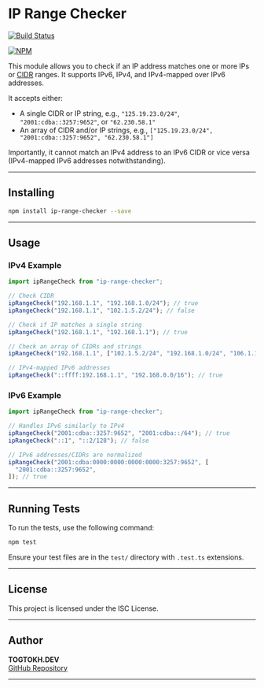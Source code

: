 # IP Range Checker

[![Build Status](https://travis-ci.org/danielcompton/ip-range-check.svg?branch=master)](https://travis-ci.org/danielcompton/ip-range-check)

[![NPM](https://nodei.co/npm/ip-range-checker.png?downloads=true&downloadRank=true&stars=true)](https://www.npmjs.com/package/ip-range-checker)

This module allows you to check if an IP address matches one or more IPs or [CIDR](http://en.wikipedia.org/wiki/Classless_Inter-Domain_Routing) ranges. It supports IPv6, IPv4, and IPv4-mapped over IPv6 addresses.

It accepts either:

- A single CIDR or IP string, e.g., `"125.19.23.0/24"`, `"2001:cdba::3257:9652"`, or `"62.230.58.1"`
- An array of CIDR and/or IP strings, e.g., `["125.19.23.0/24", "2001:cdba::3257:9652", "62.230.58.1"]`

Importantly, it cannot match an IPv4 address to an IPv6 CIDR or vice versa (IPv4-mapped IPv6 addresses notwithstanding).

---

## Installing

```bash
npm install ip-range-checker --save
```

---

## Usage

### IPv4 Example

```typescript
import ipRangeCheck from "ip-range-checker";

// Check CIDR
ipRangeCheck("192.168.1.1", "192.168.1.0/24"); // true
ipRangeCheck("192.168.1.1", "102.1.5.2/24"); // false

// Check if IP matches a single string
ipRangeCheck("192.168.1.1", "192.168.1.1"); // true

// Check an array of CIDRs and strings
ipRangeCheck("192.168.1.1", ["102.1.5.2/24", "192.168.1.0/24", "106.1.180.84"]); // true

// IPv4-mapped IPv6 addresses
ipRangeCheck("::ffff:192.168.1.1", "192.168.0.0/16"); // true
```

### IPv6 Example

```typescript
import ipRangeCheck from "ip-range-checker";

// Handles IPv6 similarly to IPv4
ipRangeCheck("2001:cdba::3257:9652", "2001:cdba::/64"); // true
ipRangeCheck("::1", "::2/128"); // false

// IPv6 addresses/CIDRs are normalized
ipRangeCheck("2001:cdba:0000:0000:0000:0000:3257:9652", [
  "2001:cdba::3257:9652",
]); // true
```

---

## Running Tests

To run the tests, use the following command:

```bash
npm test
```

Ensure your test files are in the `test/` directory with `.test.ts` extensions.

---

## License

This project is licensed under the ISC License.

---

## Author

**TOGTOKH.DEV**  
[GitHub Repository](https://github.com/togtokh-dev/ip-range-checker)

---
